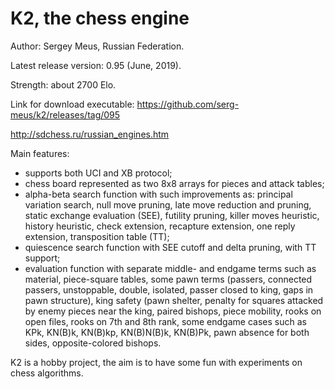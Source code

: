 K2, the chess engine
====================

Author: Sergey Meus, Russian Federation.

Latest release version: 0.95 (June, 2019).

Strength: about 2700 Elo.

Link for download executable: https://github.com/serg-meus/k2/releases/tag/095

http://sdchess.ru/russian_engines.htm

Main features:
- supports both UCI and XB protocol;
- chess board represented as two 8x8 arrays for pieces and attack tables;
- alpha-beta search function with such improvements as: principal variation
search, null move pruning, late move reduction and pruning, static exchange
evaluation (SEE), futility pruning, killer moves heuristic, history heuristic,
check extension, recapture extension, one reply extension,
transposition table (TT);
- quiescence search function with SEE cutoff and delta pruning, with TT support;
- evaluation function with separate middle- and endgame terms such as material,
piece-square tables, some pawn terms (passers, connected passers, unstoppable,
double, isolated, passer closed to king, gaps in pawn structure), king safety
(pawn shelter, penalty for squares attacked by enemy pieces near the king,
paired bishops, piece mobility, rooks on open files,
rooks on 7th and 8th rank, some endgame cases such as KPk, KN(B)k, KN(B)kp,
KN(B)N(B)k, KN(B)Pk, pawn absence for both sides, opposite-colored bishops. 

K2 is a hobby project, the aim is to have some fun with experiments on chess
algorithms.
